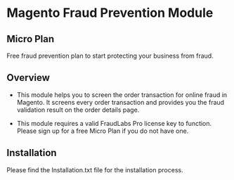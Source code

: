 
Magento Fraud Prevention Module
=======

Micro Plan
------------
Free fraud prevention plan to start protecting your business from fraud.

Overview
----------

- This module helps you to screen the order transaction for online fraud in Magento. It screens every order transaction and provides you the fraud validation result on the order details page.

- This module requires a valid FraudLabs Pro license key to function. Please sign up for a free Micro Plan if you do not have one.


Installation
---------------
Please find the Installation.txt file for the installation process.